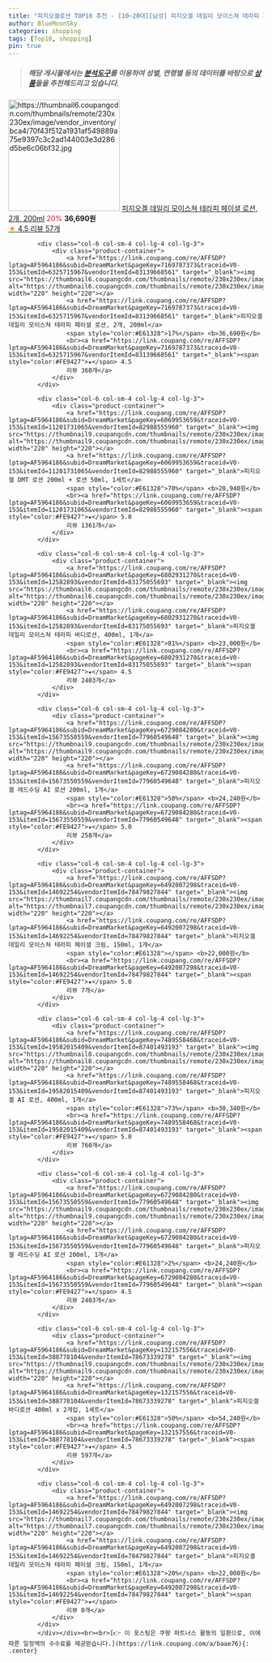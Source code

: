 ```yaml
---
title: "피지오겔로션 TOP10 추천 - [10~20대][남성] 피지오겔 데일리 모이스쳐 테라피 페이셜 로션, 2개, 200ml"
author: BlueMoonSky
categories: shopping
tags: [Top10, shopping]
pin: true
---
```


> ##### 해당 게시물에서는 [**분석도구**](https://itemscout.io/)를 이용하여 **성별**, **연령별** 등의 데이터를 바탕으로 [**상품**](https://link.coupang.com/a/baae76)들을 추천해드리고 있습니다.
<div class="container"><div class="row">
            <div class="col-6 col-sm-4 col-lg-4 col-lg-3">
                <div class="product-container">
                    <a href="https://link.coupang.com/re/AFFSDP?lptag=AF5964186&subid=DreamMarket&pageKey=7169787373&traceid=V0-153&itemId=6325715967&vendorItemId=83139668561" target="_blank"><img src="https://thumbnail6.coupangcdn.com/thumbnails/remote/230x230ex/image/vendor_inventory/bca4/70f43f512a1931af549889a75e9397c3c2ad144003e3d286d5be6c06bf32.jpg" alt="https://thumbnail6.coupangcdn.com/thumbnails/remote/230x230ex/image/vendor_inventory/bca4/70f43f512a1931af549889a75e9397c3c2ad144003e3d286d5be6c06bf32.jpg" width="220" height="220"></a>
                    <a href="https://link.coupang.com/re/AFFSDP?lptag=AF5964186&subid=DreamMarket&pageKey=7169787373&traceid=V0-153&itemId=6325715967&vendorItemId=83139668561" target="_blank">피지오겔 데일리 모이스쳐 테라피 페이셜 로션, 2개, 200ml</a>
                    <span style="color:#E61328">20%</span> <b>36,690원</b>
                    <br><a href="https://link.coupang.com/re/AFFSDP?lptag=AF5964186&subid=DreamMarket&pageKey=7169787373&traceid=V0-153&itemId=6325715967&vendorItemId=83139668561" target="_blank"><span style="color:#FE9427">★</span> 4.5
                    리뷰 57개</a>
                </div>
            </div>
            
            <div class="col-6 col-sm-4 col-lg-4 col-lg-3">
                <div class="product-container">
                    <a href="https://link.coupang.com/re/AFFSDP?lptag=AF5964186&subid=DreamMarket&pageKey=7169787373&traceid=V0-153&itemId=6325715967&vendorItemId=83139668561" target="_blank"><img src="https://thumbnail6.coupangcdn.com/thumbnails/remote/230x230ex/image/vendor_inventory/bca4/70f43f512a1931af549889a75e9397c3c2ad144003e3d286d5be6c06bf32.jpg" alt="https://thumbnail6.coupangcdn.com/thumbnails/remote/230x230ex/image/vendor_inventory/bca4/70f43f512a1931af549889a75e9397c3c2ad144003e3d286d5be6c06bf32.jpg" width="220" height="220"></a>
                    <a href="https://link.coupang.com/re/AFFSDP?lptag=AF5964186&subid=DreamMarket&pageKey=7169787373&traceid=V0-153&itemId=6325715967&vendorItemId=83139668561" target="_blank">피지오겔 데일리 모이스쳐 테라피 페이셜 로션, 2개, 200ml</a>
                    <span style="color:#E61328">17%</span> <b>36,690원</b>
                    <br><a href="https://link.coupang.com/re/AFFSDP?lptag=AF5964186&subid=DreamMarket&pageKey=7169787373&traceid=V0-153&itemId=6325715967&vendorItemId=83139668561" target="_blank"><span style="color:#FE9427">★</span> 4.5
                    리뷰 360개</a>
                </div>
            </div>
            
            <div class="col-6 col-sm-4 col-lg-4 col-lg-3">
                <div class="product-container">
                    <a href="https://link.coupang.com/re/AFFSDP?lptag=AF5964186&subid=DreamMarket&pageKey=6069953659&traceid=V0-153&itemId=11201731065&vendorItemId=82988555960" target="_blank"><img src="https://thumbnail9.coupangcdn.com/thumbnails/remote/230x230ex/image/vendor_inventory/a3f0/4258c91f0f65b05d9dfed77a279ad874dc5fe1b292a6344ee7f46b5a2068.jpg" alt="https://thumbnail9.coupangcdn.com/thumbnails/remote/230x230ex/image/vendor_inventory/a3f0/4258c91f0f65b05d9dfed77a279ad874dc5fe1b292a6344ee7f46b5a2068.jpg" width="220" height="220"></a>
                    <a href="https://link.coupang.com/re/AFFSDP?lptag=AF5964186&subid=DreamMarket&pageKey=6069953659&traceid=V0-153&itemId=11201731065&vendorItemId=82988555960" target="_blank">피지오겔 DMT 로션 200ml + 로션 50ml, 1세트</a>
                    <span style="color:#E61328">70%</span> <b>20,940원</b>
                    <br><a href="https://link.coupang.com/re/AFFSDP?lptag=AF5964186&subid=DreamMarket&pageKey=6069953659&traceid=V0-153&itemId=11201731065&vendorItemId=82988555960" target="_blank"><span style="color:#FE9427">★</span> 5.0
                    리뷰 1361개</a>
                </div>
            </div>
            
            <div class="col-6 col-sm-4 col-lg-4 col-lg-3">
                <div class="product-container">
                    <a href="https://link.coupang.com/re/AFFSDP?lptag=AF5964186&subid=DreamMarket&pageKey=6802931270&traceid=V0-153&itemId=12582893&vendorItemId=83175055693" target="_blank"><img src="https://thumbnail6.coupangcdn.com/thumbnails/remote/230x230ex/image/vendor_inventory/540b/dcd430b69287782db4086179af874e64c417c9f1cd222937bf9dbcb24a05.jpg" alt="https://thumbnail6.coupangcdn.com/thumbnails/remote/230x230ex/image/vendor_inventory/540b/dcd430b69287782db4086179af874e64c417c9f1cd222937bf9dbcb24a05.jpg" width="220" height="220"></a>
                    <a href="https://link.coupang.com/re/AFFSDP?lptag=AF5964186&subid=DreamMarket&pageKey=6802931270&traceid=V0-153&itemId=12582893&vendorItemId=83175055693" target="_blank">피지오겔 데일리 모이스쳐 테라피 바디로션, 400ml, 1개</a>
                    <span style="color:#E61328">81%</span> <b>23,000원</b>
                    <br><a href="https://link.coupang.com/re/AFFSDP?lptag=AF5964186&subid=DreamMarket&pageKey=6802931270&traceid=V0-153&itemId=12582893&vendorItemId=83175055693" target="_blank"><span style="color:#FE9427">★</span> 4.5
                    리뷰 2403개</a>
                </div>
            </div>
            
            <div class="col-6 col-sm-4 col-lg-4 col-lg-3">
                <div class="product-container">
                    <a href="https://link.coupang.com/re/AFFSDP?lptag=AF5964186&subid=DreamMarket&pageKey=6729084280&traceid=V0-153&itemId=15673550559&vendorItemId=77960549648" target="_blank"><img src="https://thumbnail9.coupangcdn.com/thumbnails/remote/230x230ex/image/vendor_inventory/850b/28f1388101ea76466f4489d5e59400898c0af7987bf44c6e624560f5e5d4.jpg" alt="https://thumbnail9.coupangcdn.com/thumbnails/remote/230x230ex/image/vendor_inventory/850b/28f1388101ea76466f4489d5e59400898c0af7987bf44c6e624560f5e5d4.jpg" width="220" height="220"></a>
                    <a href="https://link.coupang.com/re/AFFSDP?lptag=AF5964186&subid=DreamMarket&pageKey=6729084280&traceid=V0-153&itemId=15673550559&vendorItemId=77960549648" target="_blank">피지오겔 레드수딩 AI 로션 200ml, 1개</a>
                    <span style="color:#E61328">50%</span> <b>24,240원</b>
                    <br><a href="https://link.coupang.com/re/AFFSDP?lptag=AF5964186&subid=DreamMarket&pageKey=6729084280&traceid=V0-153&itemId=15673550559&vendorItemId=77960549648" target="_blank"><span style="color:#FE9427">★</span> 5.0
                    리뷰 258개</a>
                </div>
            </div>
            
            <div class="col-6 col-sm-4 col-lg-4 col-lg-3">
                <div class="product-container">
                    <a href="https://link.coupang.com/re/AFFSDP?lptag=AF5964186&subid=DreamMarket&pageKey=6492007298&traceid=V0-153&itemId=14692254&vendorItemId=78479827844" target="_blank"><img src="https://thumbnail7.coupangcdn.com/thumbnails/remote/230x230ex/image/vendor_inventory/55ad/b97a73f028a69f6550b982331ead7400cf212d9777e11d5a68e70cf27f73.jpg" alt="https://thumbnail7.coupangcdn.com/thumbnails/remote/230x230ex/image/vendor_inventory/55ad/b97a73f028a69f6550b982331ead7400cf212d9777e11d5a68e70cf27f73.jpg" width="220" height="220"></a>
                    <a href="https://link.coupang.com/re/AFFSDP?lptag=AF5964186&subid=DreamMarket&pageKey=6492007298&traceid=V0-153&itemId=14692254&vendorItemId=78479827844" target="_blank">피지오겔 데일리 모이스쳐 테라피 페이셜 크림, 150ml, 1개</a>
                    <span style="color:#E61328"></span> <b>22,000원</b>
                    <br><a href="https://link.coupang.com/re/AFFSDP?lptag=AF5964186&subid=DreamMarket&pageKey=6492007298&traceid=V0-153&itemId=14692254&vendorItemId=78479827844" target="_blank"><span style="color:#FE9427">★</span> 5.0
                    리뷰 7개</a>
                </div>
            </div>
            
            <div class="col-6 col-sm-4 col-lg-4 col-lg-3">
                <div class="product-container">
                    <a href="https://link.coupang.com/re/AFFSDP?lptag=AF5964186&subid=DreamMarket&pageKey=7489558468&traceid=V0-153&itemId=19582015409&vendorItemId=87401493193" target="_blank"><img src="https://thumbnail8.coupangcdn.com/thumbnails/remote/230x230ex/image/vendor_inventory/200b/2bf13bf94255e662fab1dcf49de03145997a60740312809f18f603019b05.jpg" alt="https://thumbnail8.coupangcdn.com/thumbnails/remote/230x230ex/image/vendor_inventory/200b/2bf13bf94255e662fab1dcf49de03145997a60740312809f18f603019b05.jpg" width="220" height="220"></a>
                    <a href="https://link.coupang.com/re/AFFSDP?lptag=AF5964186&subid=DreamMarket&pageKey=7489558468&traceid=V0-153&itemId=19582015409&vendorItemId=87401493193" target="_blank">피지오겔 AI 로션, 400ml, 1개</a>
                    <span style="color:#E61328">73%</span> <b>30,340원</b>
                    <br><a href="https://link.coupang.com/re/AFFSDP?lptag=AF5964186&subid=DreamMarket&pageKey=7489558468&traceid=V0-153&itemId=19582015409&vendorItemId=87401493193" target="_blank"><span style="color:#FE9427">★</span> 5.0
                    리뷰 760개</a>
                </div>
            </div>
            
            <div class="col-6 col-sm-4 col-lg-4 col-lg-3">
                <div class="product-container">
                    <a href="https://link.coupang.com/re/AFFSDP?lptag=AF5964186&subid=DreamMarket&pageKey=6729084280&traceid=V0-153&itemId=15673550559&vendorItemId=77960549648" target="_blank"><img src="https://thumbnail9.coupangcdn.com/thumbnails/remote/230x230ex/image/vendor_inventory/850b/28f1388101ea76466f4489d5e59400898c0af7987bf44c6e624560f5e5d4.jpg" alt="https://thumbnail9.coupangcdn.com/thumbnails/remote/230x230ex/image/vendor_inventory/850b/28f1388101ea76466f4489d5e59400898c0af7987bf44c6e624560f5e5d4.jpg" width="220" height="220"></a>
                    <a href="https://link.coupang.com/re/AFFSDP?lptag=AF5964186&subid=DreamMarket&pageKey=6729084280&traceid=V0-153&itemId=15673550559&vendorItemId=77960549648" target="_blank">피지오겔 레드수딩 AI 로션 200ml, 1개</a>
                    <span style="color:#E61328">2%</span> <b>24,240원</b>
                    <br><a href="https://link.coupang.com/re/AFFSDP?lptag=AF5964186&subid=DreamMarket&pageKey=6729084280&traceid=V0-153&itemId=15673550559&vendorItemId=77960549648" target="_blank"><span style="color:#FE9427">★</span> 4.5
                    리뷰 2403개</a>
                </div>
            </div>
            
            <div class="col-6 col-sm-4 col-lg-4 col-lg-3">
                <div class="product-container">
                    <a href="https://link.coupang.com/re/AFFSDP?lptag=AF5964186&subid=DreamMarket&pageKey=132157556&traceid=V0-153&itemId=388778104&vendorItemId=78673339278" target="_blank"><img src="https://thumbnail9.coupangcdn.com/thumbnails/remote/230x230ex/image/vendor_inventory/08da/48f59042723a13fe46eade95daccbb867e801edefc15a097d8f144cbfa19.jpg" alt="https://thumbnail9.coupangcdn.com/thumbnails/remote/230x230ex/image/vendor_inventory/08da/48f59042723a13fe46eade95daccbb867e801edefc15a097d8f144cbfa19.jpg" width="220" height="220"></a>
                    <a href="https://link.coupang.com/re/AFFSDP?lptag=AF5964186&subid=DreamMarket&pageKey=132157556&traceid=V0-153&itemId=388778104&vendorItemId=78673339278" target="_blank">피지오겔 바디로션 400ml x 2개입, 1세트</a>
                    <span style="color:#E61328">50%</span> <b>54,240원</b>
                    <br><a href="https://link.coupang.com/re/AFFSDP?lptag=AF5964186&subid=DreamMarket&pageKey=132157556&traceid=V0-153&itemId=388778104&vendorItemId=78673339278" target="_blank"><span style="color:#FE9427">★</span> 4.5
                    리뷰 597개</a>
                </div>
            </div>
            
            <div class="col-6 col-sm-4 col-lg-4 col-lg-3">
                <div class="product-container">
                    <a href="https://link.coupang.com/re/AFFSDP?lptag=AF5964186&subid=DreamMarket&pageKey=6492007298&traceid=V0-153&itemId=14692254&vendorItemId=78479827844" target="_blank"><img src="https://thumbnail7.coupangcdn.com/thumbnails/remote/230x230ex/image/vendor_inventory/55ad/b97a73f028a69f6550b982331ead7400cf212d9777e11d5a68e70cf27f73.jpg" alt="https://thumbnail7.coupangcdn.com/thumbnails/remote/230x230ex/image/vendor_inventory/55ad/b97a73f028a69f6550b982331ead7400cf212d9777e11d5a68e70cf27f73.jpg" width="220" height="220"></a>
                    <a href="https://link.coupang.com/re/AFFSDP?lptag=AF5964186&subid=DreamMarket&pageKey=6492007298&traceid=V0-153&itemId=14692254&vendorItemId=78479827844" target="_blank">피지오겔 데일리 모이스쳐 테라피 페이셜 크림, 150ml, 1개</a>
                    <span style="color:#E61328">20%</span> <b>22,000원</b>
                    <br><a href="https://link.coupang.com/re/AFFSDP?lptag=AF5964186&subid=DreamMarket&pageKey=6492007298&traceid=V0-153&itemId=14692254&vendorItemId=78479827844" target="_blank"><span style="color:#FE9427">★</span> 
                    리뷰 0개</a>
                </div>
            </div>
            </div></div><br><br>[👉 이 포스팅은 쿠팡 파트너스 활동의 일환으로, 이에 따른 일정액의 수수료를 제공받습니다.](https://link.coupang.com/a/baae76){: .center}